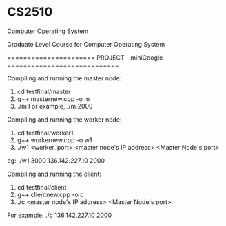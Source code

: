 # CS2510
Computer Operating System

Graduate Level Course for Computer Operating System

====================== PROJECT - miniGoogle ============================

Compiling and running the master node:

1) cd testfinal/master
2) g++ masternew.cpp -o m
3) ./m <port no>
For example, ./m 2000

Compiling and running the worker node:

1) cd testfinal/worker1
2) g++ workernew.cpp -o w1
3) ./w1 <worker_port> <master node's IP address> <Master Node's port>

eg: ./w1 3000 136.142.227.10 2000


Compiling and running the client:

1) cd testfinal/client
2) g++ clientnew.cpp -o c
3) ./c <master node's IP address> <Master Node's port>

For example: ./c 136.142.227.10 2000
